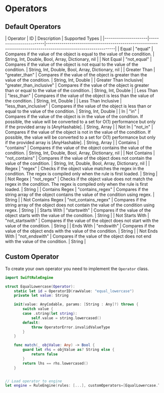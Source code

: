 # Operators

## Default Operators

| Operator             | ID                      | Description                                                                                                     | Supported Types   |
|----------------------|-------------------------|-----------------------------------------------------------------------------------------------------------------|
| Equal                | "equal"                 | Compares if the value of the object is equal to the value of the condition.                                    | String, Int, Double, Bool, Array, Dictionary, nil |
| Not Equal            | "not_equal"             | Compares if the value of the object is not equal to the value of the condition.                                | String, Int, Double, Bool, Array, Dictionary, nil |
| Greater Than         | "greater_than"          | Compares if the value of the object is greater than the value of the condition.                                | String, Int, Double |
| Greater Than Inclusive| "greater_than_inclusive" | Compares if the value of the object is greater than or equal to the value of the condition.                  | String, Int, Double |
| Less Than            | "less_than"             | Compares if the value of the object is less than the value of the condition.                                   | String, Int, Double |
| Less Than Inclusive  | "less_than_inclusive"   | Compares if the value of the object is less than or equal to the value of the condition.                       | String, Int, Double |
| In                   | "in"                    | Compares if the value of the object is in the value of the condition. If possible, the value will be converted to a set for O(1) performance but only if the provided array is [AnyHashable]. | String, Array |
| Not In               | "not_in"                | Compares if the value of the object is not in the value of the condition. If possible, the value will be converted to a set for O(1) performance but only if the provided array is [AnyHashable]. | String, Array |
| Contains             | "contains"              | Compares if the value of the object contains the value of the condition.                                       | String, Int, Double, Bool, Array, Dictionary, nil |
| Not Contains         | "not_contains"          | Compares if the value of the object does not contain the value of the condition.                               | String, Int, Double, Bool, Array, Dictionary, nil |
| Regex                | "regex"                 | Checks if the object value matches the regex in the condition. The regex is compiled only when the rule is first loaded. | String |
| Not Regex            | "not_regex"             | Checks if the object value does not match the regex in the condition. The regex is compiled only when the rule is first loaded. | String |
| Contains Regex       | "contains_regex"        | Compares if the string array of the object contains the value of the condition using regex.                    | String |
| Not Contains Regex   | "not_contains_regex"    | Compares if the string array of the object does not contain the value of the condition using regex.            | String |
| Starts With          | "startswith"            | Compares if the value of the object starts with the value of the condition.                                    | String |
| Not Starts With      | "not_startswith"        | Compares if the value of the object does not start with the value of the condition.                            | String |
| Ends With            | "endswith"              | Compares if the value of the object ends with the value of the condition.                                      | String |
| Not Ends With        | "not_endswith"          | Compares if the value of the object does not end with the value of the condition.                              | String |



## Custom Operator

To create your own operator you need to implement the `Operator` class.

```swift
import SwiftRuleEngine

struct EqualLowercase(Operator):
    static let id = OperatorID(rawValue: "equal_lowercase")
    private let value: String

    init(value: AnyCodable, params: [String : Any]?) throws {
        switch value {
        case .string(let string):
            self.value = string.lowercased()
        default:
            throw OperatorError.invalidValueType
        }
    }

    func match(_ objValue: Any) -> Bool {
        guard let rhs = objValue as? String else {
            return false
        }
        return lhs == rhs.lowercased()
    }


// Load operator to engine
let engine = RuleEngine(rules: [...], customOperators=[EqualLowercase.Type])
```
